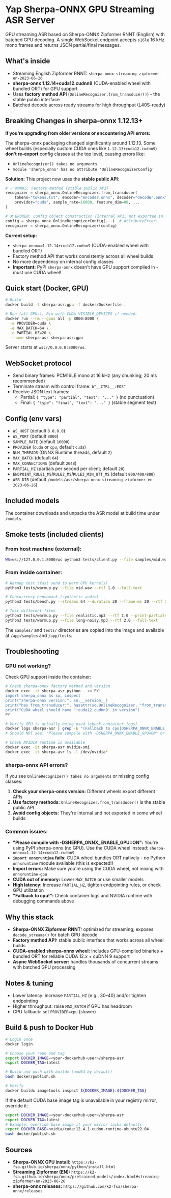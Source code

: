 # Yap Sherpa-ONNX GPU Streaming ASR Server

GPU streaming ASR based on Sherpa-ONNX Zipformer RNNT (English) with batched GPU decoding. A single WebSocket endpoint accepts `s16le` 16 kHz mono frames and returns JSON partial/final messages.

## What's inside
- Streaming English Zipformer RNNT: `sherpa-onnx-streaming-zipformer-en-2023-06-26`
- **sherpa-onnx 1.12.14+cuda12.cudnn9** (CUDA-enabled wheel with bundled ORT) for GPU support
- Uses **factory method API** (`OnlineRecognizer.from_transducer()`) - the stable public interface
- Batched decode across ready streams for high throughput (L40S-ready)

## Breaking Changes in sherpa-onnx 1.12.13+

**If you're upgrading from older versions or encountering API errors:**

The sherpa-onnx packaging changed significantly around 1.12.13. Some wheel builds (especially custom CUDA ones like `1.12.13+cuda12.cudnn9`) **don't re-export** config classes at the top level, causing errors like:
- `OnlineRecognizer() takes no arguments`
- `module 'sherpa_onnx' has no attribute 'OnlineRecognizerConfig'`

**Solution:** This project now uses the **stable public API**:
```python
# ✅ WORKS: Factory method (stable public API)
recognizer = sherpa_onnx.OnlineRecognizer.from_transducer(
    tokens="tokens.txt", encoder="encoder.onnx", decoder="decoder.onnx", joiner="joiner.onnx", 
    provider="cuda", sample_rate=16000, feature_dim=80, ...
)

# ❌ BROKEN: Config object construction (internal API, not exported in some wheels)
config = sherpa_onnx.OnlineRecognizerConfig(...)  # AttributeError!
recognizer = sherpa_onnx.OnlineRecognizer(config)
```

**Current setup:**
- `sherpa-onnx==1.12.14+cuda12.cudnn9` (CUDA-enabled wheel with bundled ORT)
- Factory method API that works consistently across all wheel builds
- No more dependency on internal config classes
- **Important:** PyPI `sherpa-onnx` doesn't have GPU support compiled in - must use CUDA wheel!

## Quick start (Docker, GPU)

```bash
# Build
docker build -t sherpa-asr:gpu -f docker/Dockerfile .

# Run (all GPUs). Pin with CUDA_VISIBLE_DEVICES if needed.
docker run --rm --gpus all -p 8000:8000 \
  -e PROVIDER=cuda \
  -e MAX_BATCH=64 \
  -e PARTIAL_HZ=20 \
  --name sherpa-asr sherpa-asr:gpu
```

Server starts at `ws://0.0.0.0:8000/ws`.

## WebSocket protocol
- Send binary frames: PCM16LE mono at 16 kHz (any chunking; 20 ms recommended)
- Terminate stream with control frame: `b"__CTRL__:EOS"`
- Receive JSON text frames:
  - Partial: `{ "type": "partial", "text": "..." }` (no punctuation)
  - Final: `{ "type": "final", "text": "..." }` (stable segment text)

## Config (env vars)
- `WS_HOST` (default `0.0.0.0`)
- `WS_PORT` (default `8000`)
- `SAMPLE_RATE` (default `16000`)
- `PROVIDER` (`cuda` or `cpu`, default `cuda`)
- `NUM_THREADS` (ONNX Runtime threads, default `2`)
- `MAX_BATCH` (default `64`)
- `MAX_CONNECTIONS` (default `2048`)
- `PARTIAL_HZ` (partials per second per client; default `20`)
- `ENDPOINT_RULE1_MS`/`RULE2_MS`/`RULE3_MIN_UTT_MS` (default `800/400/800`)
- `ASR_DIR` (default `/models/asr/sherpa-onnx-streaming-zipformer-en-2023-06-26`)

## Included models
The container downloads and unpacks the ASR model at build time under `/models`.

## Smoke tests (included clients)

### From host machine (external):
```bash
WS=ws://127.0.0.1:8000/ws python3 tests/client.py --file samples/mid.wav --print-partials --full-text
```

### From inside container:
```bash
# Warmup test (fast send to warm GPU kernels)
python3 tests/warmup.py --file mid.wav --rtf 1.0 --full-text

# Concurrency benchmark (synthetic audio)
python3 tests/bench.py --streams 64 --duration 30 --frame-ms 20 --rtf 1.0 --print-partials

# Test different files
python3 tests/warmup.py --file realistic.mp3 --rtf 1.0 --print-partials --full-text
python3 tests/warmup.py --file long-noisy.mp3 --rtf 2.0 --full-text
```

The `samples/` and `tests/` directories are copied into the image and available at `/app/samples` and `/app/tests`.

## Troubleshooting

### GPU not working?
Check GPU support inside the container:
```bash
# Check sherpa-onnx factory method and version
docker exec -it sherpa-asr python - <<'PY'
import sherpa_onnx as so, inspect
print("sherpa-onnx version:", so.__version__)
print("has from_transducer:", hasattr(so.OnlineRecognizer, "from_transducer"))
print("CUDA wheel should have '+cuda12.cudnn9' in version")
PY

# Verify GPU is actually being used (check container logs)
docker logs sherpa-asr | grep -E "(Fallback to cpu|DSHERPA_ONNX_ENABLE_GPU)"
# Should NOT see: "Please compile with -DSHERPA_ONNX_ENABLE_GPU=ON" or "Fallback to cpu!"

# Check NVIDIA runtime is available
docker exec -it sherpa-asr nvidia-smi
docker exec -it sherpa-asr ls -l /dev/nvidia*
```

### sherpa-onnx API errors?
If you see `OnlineRecognizer() takes no arguments` or missing config classes:
1. **Check your sherpa-onnx version:** Different wheels export different APIs
2. **Use factory methods:** `OnlineRecognizer.from_transducer()` is the stable public API
3. **Avoid config objects:** They're internal and not exported in some wheel builds

### Common issues:
- **"Please compile with -DSHERPA_ONNX_ENABLE_GPU=ON":** You're using PyPI sherpa-onnx (no GPU). Use the CUDA wheel instead: `sherpa-onnx==1.12.14+cuda12.cudnn9`
- **`import onnxruntime` fails:** CUDA wheel bundles ORT natively - no Python `onnxruntime` module available (this is expected!)
- **Import errors:** Make sure you're using the CUDA wheel, not mixing with `onnxruntime-gpu`
- **CUDA out of memory:** Lower `MAX_BATCH` or use smaller models
- **High latency:** Increase `PARTIAL_HZ`, tighten endpointing rules, or check GPU utilization
- **"Fallback to cpu!":** Check container logs and NVIDIA runtime with debugging commands above

## Why this stack
- **Sherpa-ONNX Zipformer RNNT:** optimized for streaming; exposes `decode_streams()` for batch GPU decode  
- **Factory method API:** stable public interface that works across all wheel builds
- **CUDA-enabled sherpa-onnx wheel:** includes GPU-compiled binaries + bundled ORT for reliable CUDA 12.x + cuDNN 9 support
- **Async WebSocket server:** handles thousands of concurrent streams with batched GPU processing

## Notes & tuning
- Lower latency: increase `PARTIAL_HZ` (e.g., 30–40) and/or tighten endpointing
- Higher throughput: raise `MAX_BATCH` if GPU has headroom
- CPU fallback: set `PROVIDER=cpu` (slower)

## Build & push to Docker Hub

```bash
# Login once
docker login

# Choose your repo and tag
export DOCKER_IMAGE=<your-dockerhub-user>/sherpa-asr
export DOCKER_TAG=latest

# Build and push with buildx (amd64 by default)
bash docker/publish.sh

# Verify
docker buildx imagetools inspect ${DOCKER_IMAGE}:${DOCKER_TAG}
```

If the default CUDA base image tag is unavailable in your registry mirror, override it:

```bash
export DOCKER_IMAGE=<your-dockerhub-user>/sherpa-asr
export DOCKER_TAG=latest
# Example: override base image if your mirror lacks defaults
export DOCKER_BASE=nvidia/cuda:12.4.1-cudnn-runtime-ubuntu22.04
bash docker/publish.sh
```

## Sources
- **Sherpa-ONNX GPU install:** `https://k2-fsa.github.io/sherpa/onnx/python/install.html`
- **Streaming Zipformer (EN):** `https://k2-fsa.github.io/sherpa/onnx/pretrained_models/index.html#streaming-zipformer-en-2023-06-26`
- **sherpa-onnx releases:** `https://github.com/k2-fsa/sherpa-onnx/releases`
